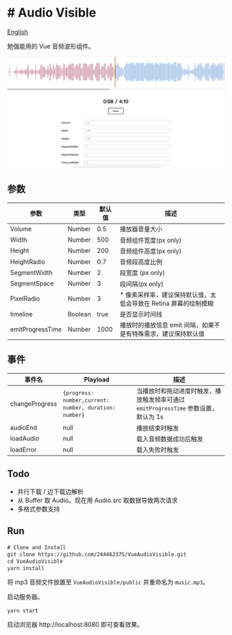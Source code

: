 # # Audio Visible

[English](./READEME.md)

勉强能用的 Vue 音频波形组件。

![ScreenShot](./img/audio.png)

## 参数

| 参数             | 类型    | 默认值 | 描述                                                              |
| ---------------- | ------- | ------ | ----------------------------------------------------------------- |
| Volume           | Number  | 0.5    | 播放器音量大小                                                    |
| Width            | Number  | 500    | 音频组件宽度(px only)                                             |
| Height           | Number  | 200    | 音频组件高度(px only)                                             |
| HeightRadio      | Number  | 0.7    | 音频段高度比例                                                    |
| SegmentWidth     | Number  | 2      | 段宽度 (px only)                                                  |
| SegmentSpace     | Number  | 3      | 段间隔(px only)                                                   |
| PixelRadio       | Number  | 3      | \* 像素采样率，建议保持默认值，太低会导致在 Retina 屏幕的绘制模糊 |
| timeline         | Boolean | true   | 是否显示时间线                                                    |
| emitProgressTime | Number  | 1000   | 播放时的播放信息 emit 间隔，如果不是有特殊需求，建议保持默认值    |

## 事件

| 事件名         | Playload                                               | 描述                                                                                |
| -------------- | ------------------------------------------------------ | ----------------------------------------------------------------------------------- |
| changeProgress | `{progress: number,current: number, duration: number}` | 当播放时和拖动进度时触发，播放触发频率可通过 `emitProgressTime` 参数设置，默认为 1s |
| audioEnd       | null                                                   | 播放结束时触发                                                                      |
| loadAudio      | null                                                   | 载入音频数据成功后触发                                                              |
| loadError      | null                                                   | 载入失败时触发                                                                      |

## Todo

- 并行下载 / 边下载边解析
- 从 Buffer 取 Audio。现在用 Audio.src 取数据导致两次请求
- 多格式参数支持

## Run

```shell
# Clone and Install
git clone https://github.com/244462375/VueAudioVisible.git
cd VueAudioVisible
yarn install
```

将 mp3 音频文件放置至 `VueAudioVisible/public` 并重命名为 `music.mp3`。

启动服务器。

```shell
yarn start
```

启动浏览器 http://localhost:8080 即可查看效果。
